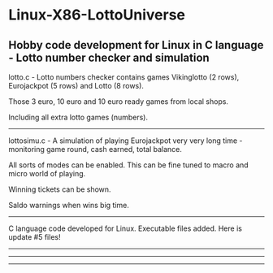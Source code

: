 # Linux-X86-LottoUniverse
Hobby code development for Linux in C language - Lotto number checker and simulation
---------------------------------------------------------------------------------------------------------------

lotto.c - Lotto numbers checker contains games Vikinglotto (2 rows), Eurojackpot (5 rows) and Lotto (8 rows).

Those 3 euro, 10 euro and 10 euro ready games from local shops.

Including all extra lotto games (numbers).

---------------------------------------------------------------------------------------------------------------

lottosimu.c - A simulation of playing Eurojackpot very very long time - monitoring game round, cash earned, total balance.

All sorts of modes can be enabled. This can be fine tuned to macro and micro world of playing. 

Winning tickets can be shown.

Saldo warnings when wins big time.

---------------------------------------------------------------------------------------------------------------
C language code developed for Linux. 
Executable files added.
Here is update #5 files!

---------------------------------------------------------------------------------------------------------------

---------------------------------------------------------------------------------------------------------------

---------------------------------------------------------------------------------------------------------------
